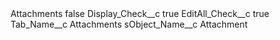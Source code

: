 <?xml version="1.0" encoding="UTF-8"?>
<CustomMetadata xmlns="http://soap.sforce.com/2006/04/metadata" xmlns:xsi="http://www.w3.org/2001/XMLSchema-instance" xmlns:xsd="http://www.w3.org/2001/XMLSchema">
    <label>Attachments</label>
    <protected>false</protected>
    <values>
        <field>Display_Check__c</field>
        <value xsi:type="xsd:boolean">true</value>
    </values>
    <values>
        <field>EditAll_Check__c</field>
        <value xsi:type="xsd:boolean">true</value>
    </values>
    <values>
        <field>Tab_Name__c</field>
        <value xsi:type="xsd:string">Attachments</value>
    </values>
    <values>
        <field>sObject_Name__c</field>
        <value xsi:type="xsd:string">Attachment</value>
    </values>
</CustomMetadata>
